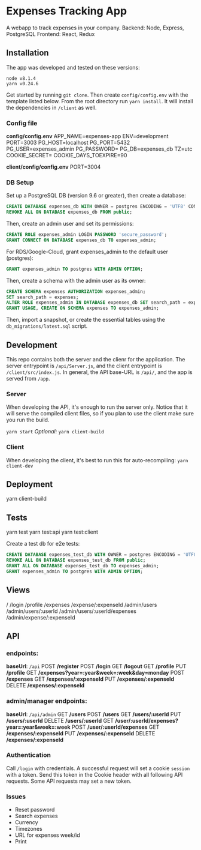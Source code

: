 # Expenses Tracking App
A webapp to track expenses in your company.
Backend: Node, Express, PostgreSQL
Frontend: React, Redux

## Installation
The app was developed and tested on these versions:
```
node v8.1.4
yarn v0.24.6
```

Get started by running `git clone`.
Then create `config/config.env` with the template listed below.
From the root directory run `yarn install`. It will install the dependencies in `/client` as well.

### Config file
**config/config.env**
APP_NAME=expenses-app
ENV=development
PORT=3003
PG_HOST=localhost
PG_PORT=5432
PG_USER=expenses_admin
PG_PASSWORD=
PG_DB=expenses_db
TZ=utc
COOKIE_SECRET=
COOKIE_DAYS_TOEXPIRE=90

**client/config/config.env**
PORT=3004

### DB Setup
Set up a PostgreSQL DB (version 9.6 or greater), then create a database:
```sql
CREATE DATABASE expenses_db WITH OWNER = postgres ENCODING = 'UTF8' CONNECTION LIMIT = -1;
REVOKE ALL ON DATABASE expenses_db FROM public;
```
Then, create an admin user and set its permissions:
```sql
CREATE ROLE expenses_admin LOGIN PASSWORD 'secure_password';
GRANT CONNECT ON DATABASE expenses_db TO expenses_admin;
```
For RDS/Google-Cloud, grant expenses_admin to the default user (postgres):
```sql
GRANT expenses_admin TO postgres WITH ADMIN OPTION;
```
Then, create a schema with the admin user as its owner:
```sql
CREATE SCHEMA expenses AUTHORIZATION expenses_admin;
SET search_path = expenses;
ALTER ROLE expenses_admin IN DATABASE expenses_db SET search_path = expenses;
GRANT USAGE, CREATE ON SCHEMA expenses TO expenses_admin;
```
Then, import a snapshot, or create the essential tables using the `db_migrations/latest.sql` script.


## Development
This repo contains both the server and the clienr for the appilcation.
The server entrypoint is `/api/Server.js`, and the client entrypoint is `/client/src/index.js`.
In general, the API base-URL is `/api/`, and the app is served from `/app`.

### Server
When developing the API, it's enough to run the server only. Notice that it will serve the compiled client files, so if you plan to use the client make sure you run the build.

`yarn start`
_Optional:_ `yarn client-build`

### Client
When developing the client, it's best to run this for auto-recompiling:
`yarn client-dev`

## Deployment
yarn client-build

## Tests
yarn test
yarn test:api
yarn test:client

Create a test db for e2e tests:
```sql
CREATE DATABASE expenses_test_db WITH OWNER = postgres ENCODING = 'UTF8' CONNECTION LIMIT = -1;
REVOKE ALL ON DATABASE expenses_test_db FROM public;
GRANT ALL ON DATABASE expenses_test_db TO expenses_admin;
GRANT expenses_admin TO postgres WITH ADMIN OPTION;
```

## Views
/
/login
/profile
/expenses
/expense/:expenseId
/admin/users
/admin/users/:userId
/admin/users/:userId/expenses
/admin/expense/:expenseId

## API

### endpoints:
**baseUrl**: `/api`
POST __/register__
POST __/login__
GET __/logout__
GET __/profile__
PUT __/profile__
GET __/expenses?year=:year&week=:week&day=monday__
POST __/expenses__
GET __/expenses/:expenseId__
PUT __/expenses/:expenseId__
DELETE __/expenses/:expenseId__

### admin/manager endpoints:
**baseUrl**: `/api/admin`
GET __/users__
POST __/users__
GET __/users/:userId__
PUT __/users/:userId__
DELETE __/users/:userId__
GET __/user/:userId/expenses?year=:year&week=:week__
POST __/user/:userId/expenses__
GET __/expenses/:expenseId__
PUT __/expenses/:expenseId__
DELETE __/expenses/:expenseId__

### Authentication
Call `/login` with credentials. A successful request will set a cookie `session` with a token.
Send this token in the Cookie header with all following API requests.
Some API requests may set a new token.

### Issues
- Reset password
- Search expenses
- Currency
- Timezones
- URL for expenses week/id
- Print

